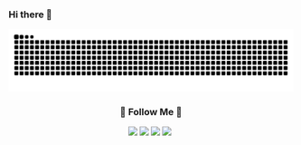 ### Hi there 👋
![](https://github.com/hubeen/hubeen/blob/output/github-contribution-grid-snake.svg)

<h3 align="center">🌈 Follow Me 🌈</h3>
<p align="center">
  <a href="mailto:mhubeen@gmail.com"><img src="https://img.shields.io/badge/Gmail-d14836?style=flat-square&logo=Gmail&logoColor=white&link=mailto:mhubeen@gmail.com"></a>
  <a href="https://blog.hubeen.kr"><img src="http://img.shields.io/badge/-Tech%20blog-black?style=flat-square&logo=blogger&link=https://blog.hubeen.kr/"></a>
  <a href="https://www.facebook.com/mhubeen"><img src="https://img.shields.io/badge/facebook-1877f2?style=flat-square&logo=facebook&logoColor=white&link=https://www.facebook.com/mhubeen"></a>
  <a href="https://www.instagram.com/hubeen98/"><img src="https://img.shields.io/badge/Instagram-E4405F?style=flat-square&logo=Instagram&logoColor=white&link=https://www.instagram.com/hubeen98/"></a>&nbsp
</p>
  

<!--

  [![Tech Blog Badge](http://img.shields.io/badge/-Tech%20blog-black?style=flat-square&logo=github&link=https://blog.hubeen.kr/)](https://blog.hubeen.kr)
  [![Facebook Badge](https://img.shields.io/badge/facebook-1877f2?style=flat-square&logo=facebook&logoColor=white&link=https://www.facebook.com/mhubeen)](https://www.facebook.com/mhubeen)
  [![Gmail Badge](https://img.shields.io/badge/Gmail-d14836?style=flat-square&logo=Gmail&logoColor=white&link=mailto:mhubeen@gmail.com)](mailto:mhubeen@gmail.com)
-->
<!--
**hubeen/hubeen** is a ✨ _special_ ✨ repository because its `README.md` (this file) appears on your GitHub profile.

Here are some ideas to get you started:

- 🔭 I’m currently working on ...
- 🌱 I’m currently learning ...
- 👯 I’m looking to collaborate on ...
- 🤔 I’m looking for help with ...
- 💬 Ask me about ...
- 📫 How to reach me: ...
- 😄 Pronouns: ...
- ⚡ Fun fact: ...
-->
